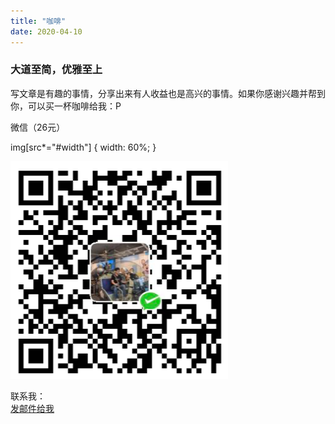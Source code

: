 ```yaml
---
title: "咖啡"
date: 2020-04-10
---
```


### 大道至简，优雅至上

写文章是有趣的事情，分享出来有人收益也是高兴的事情。如果你感谢兴趣并帮到你，可以买一杯咖啡给我：P  
  
微信（26元）

img[src*="#width"] {
 width: 60%;
}

![](/wechatpay.png#width) 



联系我：  
<a href="mailto:kmnemon@outlook.com">发邮件给我</a>